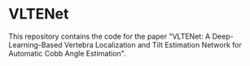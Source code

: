 # VLTENet
This repository contains the code for the paper "VLTENet: A Deep-Learning-Based Vertebra Localization and Tilt Estimation Network for Automatic Cobb Angle Estimation".
